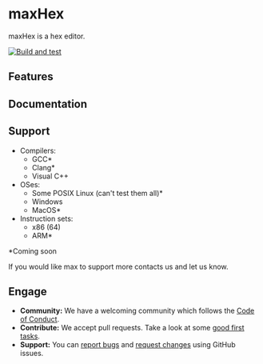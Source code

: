 # maxHex

maxHex is a hex editor.

[![Build and test](https://github.com/ProgramMax/maxHex/actions/workflows/build-and-test.yaml/badge.svg)](https://github.com/ProgramMax/maxHex/actions/workflows/build-and-test.yaml)

## Features

## Documentation

## Support

* Compilers:
    * GCC*
    * Clang*
    * Visual C++
* OSes:
    * Some POSIX Linux (can't test them all)*
    * Windows
    * MacOS*
* Instruction sets:
    * x86 (64)
    * ARM*

*Coming soon

If you would like max to support more contacts us and let us know.

## Engage

* **Community:** We have a welcoming community which follows the [Code of Conduct](code_of_conduct.md).
* **Contribute:** We accept pull requests. Take a look at some [good first tasks](https://github.com/ProgramMax/maxHex/issues?q=is%3Aissue+is%3Aopen+label%3A"good+first+issue").
* **Support:** You can [report bugs](https://github.com/ProgramMax/maxHex/issues/new?assignees=&labels=&template=bug_report.md&title=) and [request changes](https://github.com/ProgramMax/maxHex/issues/new?assignees=&labels=&template=feature_request.md&title=) using GitHub issues.

[travis-shield]: https://travis-ci.org/ProgramMax/maxHex.svg?branch=master
[travis-link]: https://travis-ci.org/ProgramMax/maxHex/builds
[appveyor-shield]: https://ci.appveyor.com/api/projects/status/53pihx9gjn0nfrlr?svg=true
[appveyor-link]: https://ci.appveyor.com/project/ProgramMax/maxHex
